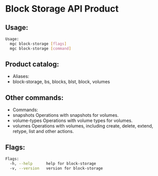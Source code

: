 # Block Storage API Product

## Usage:
```bash
Usage:
  mgc block-storage [flags]
  mgc block-storage [command]
```

## Product catalog:
- Aliases:
- block-storage, bs, blocks, blst, block, volumes

## Other commands:
- Commands:
- snapshots    Operations with snapshots for volumes.
- volume-types Operations with volume types for volumes.
- volumes      Operations with volumes, including create, delete, extend, retype, list and other actions.

## Flags:
```bash
Flags:
  -h, --help      help for block-storage
  -v, --version   version for block-storage
```

